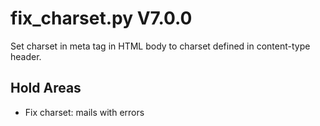 fix_charset.py V7.0.0
=====================

Set charset in meta tag in HTML body to charset defined in content-type header.

## Hold Areas
* Fix charset: mails with errors
